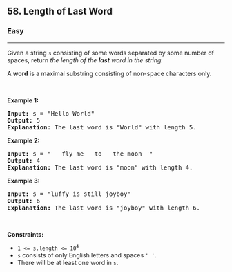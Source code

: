 <h2>58. Length of Last Word</h2><h3>Easy</h3><hr><div style="user-select: auto;"><p style="user-select: auto;">Given a string <code style="user-select: auto;">s</code> consisting&nbsp;of some words separated by some number of spaces, return <em style="user-select: auto;">the length of the <strong style="user-select: auto;">last</strong> word in the string.</em></p>

<p style="user-select: auto;">A <strong style="user-select: auto;">word</strong> is a maximal substring consisting of non-space characters only.</p>

<p style="user-select: auto;">&nbsp;</p>
<p style="user-select: auto;"><strong style="user-select: auto;">Example 1:</strong></p>

<pre style="user-select: auto;"><strong style="user-select: auto;">Input:</strong> s = "Hello World"
<strong style="user-select: auto;">Output:</strong> 5
<strong style="user-select: auto;">Explanation:</strong> The last word is "World" with length 5.
</pre>

<p style="user-select: auto;"><strong style="user-select: auto;">Example 2:</strong></p>

<pre style="user-select: auto;"><strong style="user-select: auto;">Input:</strong> s = "   fly me   to   the moon  "
<strong style="user-select: auto;">Output:</strong> 4
<strong style="user-select: auto;">Explanation:</strong> The last word is "moon" with length 4.
</pre>

<p style="user-select: auto;"><strong style="user-select: auto;">Example 3:</strong></p>

<pre style="user-select: auto;"><strong style="user-select: auto;">Input:</strong> s = "luffy is still joyboy"
<strong style="user-select: auto;">Output:</strong> 6
<strong style="user-select: auto;">Explanation:</strong> The last word is "joyboy" with length 6.
</pre>

<p style="user-select: auto;">&nbsp;</p>
<p style="user-select: auto;"><strong style="user-select: auto;">Constraints:</strong></p>

<ul style="user-select: auto;">
	<li style="user-select: auto;"><code style="user-select: auto;">1 &lt;= s.length &lt;= 10<sup style="user-select: auto;">4</sup></code></li>
	<li style="user-select: auto;"><code style="user-select: auto;">s</code> consists of only English letters and spaces <code style="user-select: auto;">' '</code>.</li>
	<li style="user-select: auto;">There will be at least one word in <code style="user-select: auto;">s</code>.</li>
</ul>
</div>
